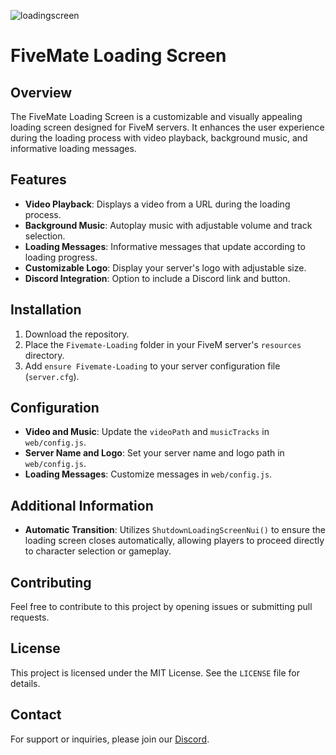![loadingscreen](https://github.com/user-attachments/assets/d51e8d9b-82e7-4173-8a06-d8139ef59802)

# FiveMate Loading Screen

## Overview
The FiveMate Loading Screen is a customizable and visually appealing loading screen designed for FiveM servers. It enhances the user experience during the loading process with video playback, background music, and informative loading messages.

## Features
- **Video Playback**: Displays a video from a URL during the loading process.
- **Background Music**: Autoplay music with adjustable volume and track selection.
- **Loading Messages**: Informative messages that update according to loading progress.
- **Customizable Logo**: Display your server's logo with adjustable size.
- **Discord Integration**: Option to include a Discord link and button.

## Installation
1. Download the repository.
2. Place the `Fivemate-Loading` folder in your FiveM server's `resources` directory.
3. Add `ensure Fivemate-Loading` to your server configuration file (`server.cfg`).

## Configuration
- **Video and Music**: Update the `videoPath` and `musicTracks` in `web/config.js`.
- **Server Name and Logo**: Set your server name and logo path in `web/config.js`.
- **Loading Messages**: Customize messages in `web/config.js`.

## Additional Information
- **Automatic Transition**: Utilizes `ShutdownLoadingScreenNui()` to ensure the loading screen closes automatically, allowing players to proceed directly to character selection or gameplay.

## Contributing
Feel free to contribute to this project by opening issues or submitting pull requests.

## License
This project is licensed under the MIT License. See the `LICENSE` file for details.

## Contact
For support or inquiries, please join our [Discord](https://discord.gg/63KHZ2WYhp).
